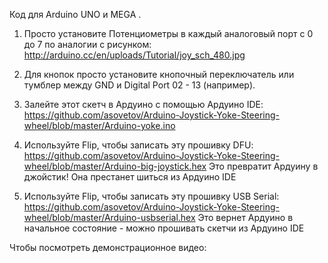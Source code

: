 
Код для Arduino UNO и MEGA .

1. Просто установите Потенциометры в каждый аналоговый порт с 0 до 7 по аналогии с рисунком: 
http://arduino.cc/en/uploads/Tutorial/joy_sch_480.jpg

2. Для кнопок просто установите кнопочный переключатель или тумблер между GND и Digital Port 02 - 13 (например). 

3. Залейте этот скетч в Ардуино с помощью Ардуино IDE: https://github.com/asovetov/Arduino-Joystick-Yoke-Steering-wheel/blob/master/Arduino-yoke.ino

4. Используйте Flip, чтобы записать эту прошивку DFU: https://github.com/asovetov/Arduino-Joystick-Yoke-Steering-wheel/blob/master/Arduino-big-joystick.hex
Это превратит Ардуину в джойстик! Она престанет шиться из Ардуино IDE

5. Используйте Flip, чтобы записать эту прошивку USB Serial: https://github.com/asovetov/Arduino-Joystick-Yoke-Steering-wheel/blob/master/Arduino-usbserial.hex
Это вернет Ардуино в начальное состояние - можно прошивать скетчи из Ардуино IDE

Чтобы посмотреть демонстрационное видео:
